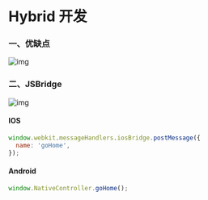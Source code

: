 # Hybrid 开发

### 一、优缺点

![img](https://user-gold-cdn.xitu.io/2020/4/22/171a0db08e03e681?imageslim)

### 二、JSBridge

![img](https://pic4.zhimg.com/80/v2-c678e0d357873aa2ff32dbb85bc531d7_1440w.jpg)

#### IOS

```js
window.webkit.messageHandlers.iosBridge.postMessage({
  name: 'goHome',
});
```

#### Android

```js
window.NativeController.goHome();
```

